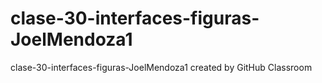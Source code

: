# clase-30-interfaces-figuras-JoelMendoza1
clase-30-interfaces-figuras-JoelMendoza1 created by GitHub Classroom
